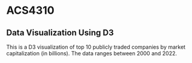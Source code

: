 # ACS4310
## Data Visualization Using D3
This is a D3 visualization of top 10 publicly traded companies by market capitalization (in billions). The data ranges between 2000 and 2022. 
